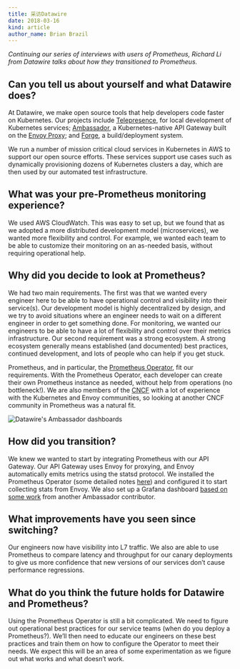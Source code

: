 ```yaml
---
title: 采访Datawire
date: 2018-03-16
kind: article
author_name: Brian Brazil
---
```


_Continuing our series of interviews with users of Prometheus, Richard Li
from Datawire talks about how they transitioned to Prometheus._

## Can you tell us about yourself and what Datawire does?

At Datawire, we make open source tools that help developers code faster on
Kubernetes. Our projects include [Telepresence](https://www.telepresence.io/),
for local development of Kubernetes services;
[Ambassador](https://www.getambassador.io/), a Kubernetes-native API Gateway
built on the [Envoy Proxy](https://www.envoyproxy.io/); and
[Forge](https://forge.sh/), a build/deployment system.

We run a number of mission critical cloud services in Kubernetes in AWS to
support our open source efforts. These services support use cases such as
dynamically provisioning dozens of Kubernetes clusters a day, which are then
used by our automated test infrastructure.

## What was your pre-Prometheus monitoring experience?

We used AWS CloudWatch. This was easy to set up, but we found that as we
adopted a more distributed development model (microservices), we wanted more
flexibility and control. For example, we wanted each team to be able to
customize their monitoring on an as-needed basis, without requiring operational
help.

## Why did you decide to look at Prometheus?

We had two main requirements. The first was that we wanted every engineer here
to be able to have operational control and visibility into their service(s).
Our development model is highly decentralized by design, and we try to avoid
situations where an engineer needs to wait on a different engineer in order to
get something done. For monitoring, we wanted our engineers to be able to have
a lot of flexibility and control over their metrics infrastructure. Our second
requirement was a strong ecosystem. A strong ecosystem generally means
established (and documented) best practices, continued development, and lots of
people who can help if you get stuck.

Prometheus, and in particular, the [Prometheus
Operator](https://github.com/coreos/prometheus-operator), fit our requirements.
With the Prometheus Operator, each developer can create their own Prometheus
instance as needed, without help from operations (no bottleneck!). We are also
members of the [CNCF](https://www.cncf.io/) with a lot of experience with the
Kubernetes and Envoy communities, so looking at another CNCF community in
Prometheus was a natural fit.

![Datawire's Ambassador dashboards](/assets/blog/2018-03-16/dashboard.png)

## How did you transition?

We knew we wanted to start by integrating Prometheus with our API Gateway. Our
API Gateway uses Envoy for proxying, and Envoy automatically emits metrics
using the statsd protocol. We installed the Prometheus Operator (some detailed
notes [here](https://www.datawire.io/faster/ambassador-prometheus/)) and configured it to start collecting stats
from Envoy. We also set up a Grafana dashboard [based on some
work](https://grafana.com/dashboards/4698/) from another Ambassador contributor.

## What improvements have you seen since switching?

Our engineers now have visibility into L7 traffic. We also are able to use
Prometheus to compare latency and throughput for our canary deployments to give
us more confidence that new versions of our services don’t cause performance
regressions.

## What do you think the future holds for Datawire and Prometheus?

Using the Prometheus Operator is still a bit complicated. We need to figure out
operational best practices for our service teams (when do you deploy a
Prometheus?). We’ll then need to educate our engineers on these best practices
and train them on how to configure the Operator to meet their needs. We expect
this will be an area of some experimentation as we figure out what works and
what doesn’t work.
